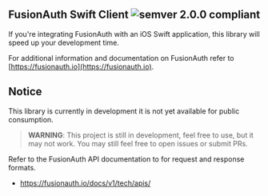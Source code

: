 ## FusionAuth Swift Client ![semver 2.0.0 compliant](http://img.shields.io/badge/semver-2.0.0-brightgreen.svg?style=flat-square)
If you're integrating FusionAuth with an iOS Swift application, this library will speed up your development time.

For additional information and documentation on FusionAuth refer to [https://fusionauth.io](https://fusionauth.io).

## Notice
This library is currently in development it is not yet available for public consumption.

> **WARNING**: This project is still in development, feel free to use, but it may not work. You may still feel free to open issues or submit PRs. 

Refer to the FusionAuth API documentation to for request and response formats. 
* https://fusionauth.io/docs/v1/tech/apis/
